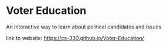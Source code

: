 # Voter Education
An interactive way to learn about political candidates and issues

link to website: https://cs-330.github.io/Voter-Education/
